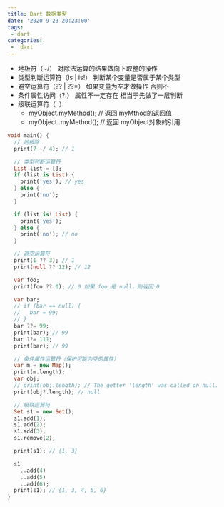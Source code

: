 ```yaml
---
title: Dart 数据类型
date: '2020-9-23 20:23:00'
tags:
 - dart
categories:
 -  dart
---
```


+ 地板符（~/） 对除法运算的结果做向下取整的操作
+ 类型判断运算符（is | is!） 判断某个变量是否属于某个类型
+ 避空运算符（?? | ??=） 如果变量为空才做操作 否则不
+ 条件属性访问（?.） 属性不一定存在 相当于先做了一层判断
+ 级联运算符（..）
  - myObject.myMethod(); // 返回 myMthod的返回值
  - myObject..myMethod(); // 返回 myObject对象的引用

```dart
void main() {
  // 地板除
  print(7 ~/ 4); // 1

  // 类型判断运算符
  List list = [];
  if (list is List) {
    print('yes'); // yes
  } else {
    print('no');
  }

  if (list is! List) {
    print('yes');
  } else {
    print('no'); // no
  }

  // 避空运算符
  print(1 ?? 3); // 1
  print(null ?? 12); // 12

  var foo;
  print(foo ?? 0); // 0 如果 foo 是 null，则返回 0

  var bar;
  // if (bar == null) {
  //   bar = 99;
  // }
  bar ??= 99;
  print(bar); // 99
  bar ??= 111;
  print(bar); // 99

  // 条件属性运算符（保护可能为空的属性）
  var m = new Map();
  print(m.length);
  var obj;
  // print(obj.length); // The getter 'length' was called on null.
  print(obj?.length); // null

  // 级联运算符
  Set s1 = new Set();
  s1.add(1);
  s1.add(2);
  s1.add(3);
  s1.remove(2);

  print(s1); // {1, 3}

  s1
    ..add(4)
    ..add(5)
    ..add(6);
  print(s1); // {1, 3, 4, 5, 6}
}

```